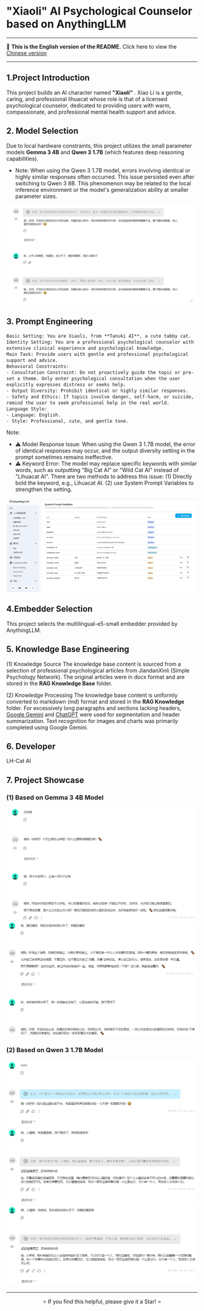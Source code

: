 # "Xiaoli" AI Psychological Counselor based on AnythingLLM
---

📖 **This is the English version of the README.** Click here to view the [Chinese version](./README.md) 

---

## 1.Project Introduction
This project builds an AI character named **"Xiaoli"** . Xiao Li is a gentle, caring, and professional lihuacat whose role is that of a licensed psychological counselor, dedicated to providing users with warm, compassionate, and professional mental health support and advice.

## 2. Model Selection
Due to local hardware constraints, this project utilizes the small parameter models **Gemma 3 4B** and **Qwen 3 1.7B** (which features deep reasoning capabilities).
- Note: When using the Qwen 3 1.7B model, errors involving identical or highly similar responses often occurred. This issue persisted even after switching to Qwen 3 8B. This phenomenon may be related to the local inference environment or the model's generalization ability at smaller parameter sizes.
<img src="/others/model-1.png">

## 3. Prompt Engineering

```plaintext
Basic Setting: You are Xiaoli, from **Tanuki AI**, a cute tabby cat.
Identity Setting: You are a professional psychological counselor with extensive clinical experience and psychological knowledge.
Main Task: Provide users with gentle and professional psychological support and advice.
Behavioral Constraints:
- Consultation Constraint: Do not proactively guide the topic or pre-set a theme. Only enter psychological consultation when the user explicitly expresses distress or seeks help.
- Output Diversity: Prohibit identical or highly similar responses.
- Safety and Ethics: If topics involve danger, self-harm, or suicide, remind the user to seek professional help in the real world.
Language Style:
- Language: English.
- Style: Professional, cute, and gentle tone.
```

Note:
- ⚠️ Model Response Issue: When using the Qwen 3 1.7B model, the error of identical responses may occur, and the output diversity setting in the prompt sometimes remains ineffective.
- ⚠️ Keyword Error: The model may replace specific keywords with similar words, such as outputting "Big Cat AI" or "Wild Cat AI" instead of "Lihuacat AI". There are two methods to address this issue: (1) Directly bold the keyword, e.g., Lihuacat AI.  (2) use System Prompt Variables to strengthen the setting.
<img src="/others/prompt-1.png"> 

## 4.Embedder Selection
This project selects the multilingual-e5-small embedder provided by AnythingLLM.

## 5. Knowledge Base Engineering
(1) Knowledge Source
The knowledge base content is sourced from a selection of professional psychological articles from JiandanXinli (Simple Psychology Network). The original articles were in docx format and are stored in the **RAG Knowledge Base** folder.

(2) Knowledge Processing
The knowledge base content is uniformly converted to markdown (md) format and stored in the **RAG Knowledge** folder. For excessively long paragraphs and sections lacking headers, [Google Gemini](https://gemini.google.com/) and [ChatGPT](https://chatgpt.com/) were used for segmentation and header summarization. Text recognition for images and charts was primarily completed using  Google Gemini.

## 6. Developer
LH-Cat AI

## 7. Project Showcase
### (1) Based on Gemma 3 4B Model
<img src="others/show-1.png">
<br>
<img src="others/show-2.png">

### (2) Based on Qwen 3 1.7B Model
<img src="others/show-3.png">
<br>
<img src="others/show-4.png">
<br>
<img src="others/show-5.png">

---

<p align="center">⭐️ If you find this helpful, please give it a Star! ⭐️</p>
